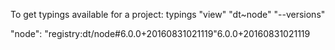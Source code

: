 
To get typings available for a project:
typings "view" "dt~node" "--versions"

"node": "registry:dt/node#6.0.0+20160831021119"6.0.0+20160831021119
